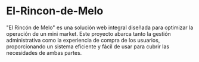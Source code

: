 # El-Rincon-de-Melo
"El Rincón de Melo" es una solución web integral diseñada para optimizar la operación de un mini market. Este proyecto abarca tanto la gestión administrativa como la experiencia de compra de los usuarios, proporcionando un sistema eficiente y fácil de usar para cubrir las necesidades de ambas partes.

